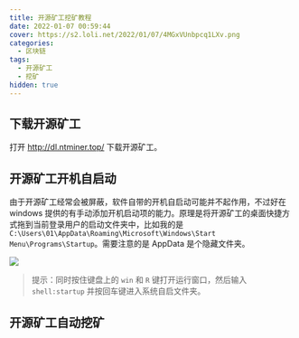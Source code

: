 ```yaml
---
title: 开源矿工挖矿教程
date: 2022-01-07 00:59:44
cover: https://s2.loli.net/2022/01/07/4MGxVUnbpcq1LXv.png
categories:
  - 区块链
tags:
  - 开源矿工
  - 挖矿
hidden: true
---
```


## 下载开源矿工

打开 http://dl.ntminer.top/ 下载开源矿工。

## 开源矿工开机自启动

由于开源矿工经常会被屏蔽，软件自带的开机自启动可能并不起作用，不过好在 windows 提供的有手动添加开机启动项的能力。原理是将开源矿工的桌面快捷方式拖到当前登录用户的启动文件夹中，比如我的是 `C:\Users\01\AppData\Roaming\Microsoft\Windows\Start Menu\Programs\Startup`。需要注意的是 AppData 是个隐藏文件夹。

![](https://p1-juejin.byteimg.com/tos-cn-i-k3u1fbpfcp/ff5fbb3148df410ba4503eaf667e1f5b~tplv-k3u1fbpfcp-watermark.image?)

> 提示：同时按住键盘上的 `win` 和 `R` 键打开运行窗口，然后输入 `shell:startup` 并按回车键进入系统自启文件夹。

## 开源矿工自动挖矿

